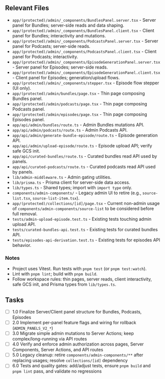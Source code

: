 ## Relevant Files

- `app/(protected)/admin/_components/BundlesPanel.server.tsx` - Server panel for Bundles; server-side reads and data shaping.
- `app/(protected)/admin/_components/BundlesPanel.client.tsx` - Client panel for Bundles; interactivity and mutations.
- `app/(protected)/admin/_components/PodcastsPanel.server.tsx` - Server panel for Podcasts; server-side reads.
- `app/(protected)/admin/_components/PodcastsPanel.client.tsx` - Client panel for Podcasts; interactivity.
- `app/(protected)/admin/_components/EpisodeGenerationPanel.server.tsx` - Server panel for Episodes; server-side reads.
- `app/(protected)/admin/_components/EpisodeGenerationPanel.client.tsx` - Client panel for Episodes; generation/upload flows.
- `app/(protected)/admin/_components/stepper.tsx` - Episode flow stepper (UI only).
- `app/(protected)/admin/bundles/page.tsx` - Thin page composing Bundles panel.
- `app/(protected)/admin/podcasts/page.tsx` - Thin page composing Podcasts panel.
- `app/(protected)/admin/episodes/page.tsx` - Thin page composing Episodes panel.
- `app/api/admin/bundles/route.ts` - Admin Bundles mutations API.
- `app/api/admin/podcasts/route.ts` - Admin Podcasts API.
- `app/api/admin/generate-bundle-episode/route.ts` - Episode generation API.
- `app/api/admin/upload-episode/route.ts` - Episode upload API; verify safe GCS init.
- `app/api/curated-bundles/route.ts` - Curated bundles read API used by panels.
- `app/api/curated-podcasts/route.ts` - Curated podcasts read API used by panels.
- `lib/admin-middleware.ts` - Admin gating utilities.
- `lib/prisma.ts` - Prisma client for server-side data access.
- `lib/types.ts` - Shared types; import with `import type` only.
- `components/admin-components/` - Legacy admin UI to retire (e.g., `source-list.tsx`, `source-list-item.tsx`).
- `app/(protected)/collections/[id]/page.tsx` - Current non-admin usage of `components/admin-components/source-list` to be considered before full removal.
- `tests/admin-upload-episode.test.ts` - Existing tests touching admin upload API.
- `tests/curated-bundles-api.test.ts` - Existing tests for curated bundles API.
- `tests/episodes-api-derivation.test.ts` - Existing tests for episodes API behavior.

### Notes

- Project uses Vitest. Run tests with `pnpm test` (or `pnpm test:watch`).
- Lint with `pnpm lint`; build with `pnpm build`.
- Follow workspace rules: thin pages, server reads, client interactivity, safe GCS init, and Prisma types from `lib/types.ts`.

## Tasks

- [ ] 1.0 Finalize Server/Client panel structure for Bundles, Podcasts, Episodes
- [ ] 2.0 Implement per-panel feature flags and wiring for rollback (`ADMIN_PANELS_V2_*`)
- [ ] 3.0 Migrate simple admin mutations to Server Actions; keep complex/long-running via API routes
- [ ] 4.0 Verify and enforce admin authorization across pages, Server Components, Server Actions, and API routes
- [ ] 5.0 Legacy cleanup: retire `components/admin-components/**` after replacing usages; resolve `collections/[id]` dependency
- [ ] 6.0 Tests and quality gates: add/adjust tests, ensure `pnpm build` and `pnpm lint` pass, and validate no regressions
